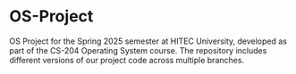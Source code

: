 # OS-Project
OS Project for the Spring 2025 semester at HITEC University, developed as part of the CS-204 Operating System course. The repository includes different versions of our project code across multiple branches.
